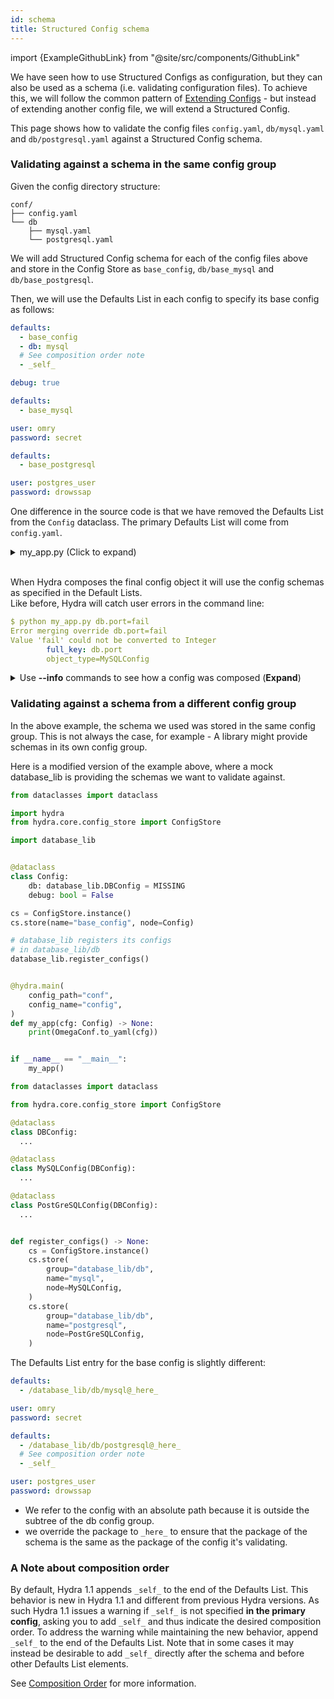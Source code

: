 ```yaml
---
id: schema
title: Structured Config schema
---
```


import {ExampleGithubLink} from "@site/src/components/GithubLink"

We have seen how to use Structured Configs as configuration, but they can also be used as a schema (i.e. validating configuration files).
To achieve this, we will follow the common pattern of [Extending Configs](../../patterns/extending_configs.md) - but instead of extending another config file,
we will extend a Structured Config.

This page shows how to validate the config files `config.yaml`, `db/mysql.yaml` and `db/postgresql.yaml` 
against a Structured Config schema.

### Validating against a schema in the same config group

<ExampleGithubLink to="examples/tutorials/structured_configs/5.1_structured_config_schema_same_config_group"/>

Given the config directory structure:
```text
conf/
├── config.yaml
└── db
    ├── mysql.yaml
    └── postgresql.yaml
```

We will add Structured Config schema for each of the config files above and store in the 
Config Store as `base_config`, `db/base_mysql` and `db/base_postgresql`.

Then, we will use the Defaults List in each config to specify its base config as follows:

<div className="row">
<div className="col col--4">

```yaml title="config.yaml" {2}
defaults:
  - base_config
  - db: mysql
  # See composition order note
  - _self_

debug: true
```

</div>
<div className="col col--4">

```yaml title="db/mysql.yaml" {2}
defaults:
  - base_mysql

user: omry
password: secret


```
</div>
<div className="col col--4">

```yaml title="db/postgresql.yaml" {2}
defaults:
  - base_postgresql

user: postgres_user
password: drowssap


```
</div>
</div>

One difference in the source code is that we have removed the Defaults List from the `Config` dataclass.
The primary Defaults List will come from `config.yaml`.
<details><summary>my_app.py (Click to expand)</summary>

```python {28-30}
from dataclasses import dataclass

import hydra
from hydra.core.config_store import ConfigStore

@dataclass
class DBConfig:
    driver: str = MISSING
    host: str = "localhost"
    port: int = MISSING

@dataclass
class MySQLConfig(DBConfig):
    driver: str = "mysql"
    port: int = 3306
    user: str = MISSING
    password: str = MISSING

@dataclass
class PostGreSQLConfig(DBConfig):
    driver: str = "postgresql"
    user: str = MISSING
    port: int = 5432
    password: str = MISSING
    timeout: int = 10

@dataclass
class Config:
    db: DBConfig = MISSING
    debug: bool = False

cs = ConfigStore.instance()
cs.store(name="base_config", node=Config)
cs.store(group="db", name="base_mysql", node=MySQLConfig)
cs.store(group="db", name="base_postgresql", node=PostGreSQLConfig)

@hydra.main(config_path="conf", config_name="config")
def my_app(cfg: Config) -> None:
    print(OmegaConf.to_yaml(cfg))

if __name__ == "__main__":
    my_app()
```
</details>
<br/>

When Hydra composes the final config object it will use the config schemas as specified in the Default Lists.  
Like before, Hydra will catch user errors in the command line:

```yaml
$ python my_app.py db.port=fail
Error merging override db.port=fail
Value 'fail' could not be converted to Integer
        full_key: db.port
        object_type=MySQLConfig
```

<details><summary>Use <b>--info</b> commands to see how a config was composed (<b>Expand</b>)</summary>

```text
$ python my_app.py --info defaults-tree

Defaults Tree
*************
<root>:
  hydra/config:
    hydra/output: default
    hydra/launcher: basic
    hydra/sweeper: basic
    hydra/help: default
    hydra/hydra_help: default
    hydra/hydra_logging: default
    hydra/job_logging: default
    _self_
  config:
    base_config
    db: mysql:
      db/base_mysql
      _self_
    _self_

$ python my_app.py --info defaults

Defaults List
*************
| Config path                 | Package             | _self_ | Parent       | 
------------------------------------------------------------------------------
| hydra/output/default        | hydra               | False  | hydra/config |
| hydra/launcher/basic        | hydra.launcher      | False  | hydra/config |
| hydra/sweeper/basic         | hydra.sweeper       | False  | hydra/config |
| hydra/help/default          | hydra.help          | False  | hydra/config |
| hydra/hydra_help/default    | hydra.hydra_help    | False  | hydra/config |
| hydra/hydra_logging/default | hydra.hydra_logging | False  | hydra/config |
| hydra/job_logging/default   | hydra.job_logging   | False  | hydra/config |
| hydra/config                | hydra               | True   | <root>       |
| base_config                 |                     | False  | config       |
| db/base_mysql               | db                  | False  | db/mysql     |
| db/mysql                    | db                  | True   | config       |
| config                      |                     | True   | <root>       |
------------------------------------------------------------------------------
```

</details>


### Validating against a schema from a different config group

<ExampleGithubLink to="examples/tutorials/structured_configs/5.2_structured_config_schema_different_config_group"/>

In the above example, the schema we used was stored in the same config group.
This is not always the case, for example - A library might provide schemas in its own config group.

Here is a modified version of the example above, where a mock database_lib is providing the schemas
we want to validate against.


<div className="row">
<div className="col col--6">

```python title="my_app.py"
from dataclasses import dataclass

import hydra
from hydra.core.config_store import ConfigStore

import database_lib


@dataclass
class Config:
    db: database_lib.DBConfig = MISSING
    debug: bool = False

cs = ConfigStore.instance()
cs.store(name="base_config", node=Config)

# database_lib registers its configs
# in database_lib/db
database_lib.register_configs()


@hydra.main(
    config_path="conf",
    config_name="config",
)
def my_app(cfg: Config) -> None:
    print(OmegaConf.to_yaml(cfg))


if __name__ == "__main__":
    my_app()
```
</div>
<div className="col col--6">

```python title="database_lib.py" {17,22}
from dataclasses import dataclass

from hydra.core.config_store import ConfigStore

@dataclass
class DBConfig:
  ...

@dataclass
class MySQLConfig(DBConfig):
  ...

@dataclass
class PostGreSQLConfig(DBConfig):
  ...


def register_configs() -> None:
    cs = ConfigStore.instance()
    cs.store(
        group="database_lib/db",
        name="mysql",
        node=MySQLConfig,
    )
    cs.store(
        group="database_lib/db",
        name="postgresql",
        node=PostGreSQLConfig,
    )

```
</div>
</div>

The Defaults List entry for the base config is slightly different:
<div className="row">
<div className="col col--6">

```yaml title="db/mysql.yaml" {2}
defaults:
  - /database_lib/db/mysql@_here_

user: omry
password: secret
```
</div>
<div className="col col--6">

```yaml title="db/postgresql.yaml" {2}
defaults:
  - /database_lib/db/postgresql@_here_
  # See composition order note  
  - _self_

user: postgres_user
password: drowssap
```
</div>
</div>

- We refer to the config with an absolute path because it is outside the subtree of the db config group. 
- we override the package to `_here_` to ensure that the package of the schema is the same as the package 
  of the config it's validating.

### A Note about composition order
 By default, Hydra 1.1 appends `_self_` to the end of the Defaults List. 
This behavior is new in Hydra 1.1 and different from previous Hydra versions. As such Hydra 1.1  issues a warning if `_self_` is not specified **in the primary config**, asking you to add `_self_` and thus indicate the desired composition order.
To address the warning while maintaining the new behavior, append `_self_` to the end of the Defaults List. Note that in some cases it may instead be desirable to add `_self_` directly after the schema and before other Defaults List elements. 


See [Composition Order](advanced/defaults_list.md#composition-order) for more information.
